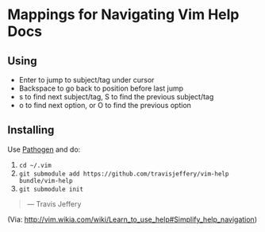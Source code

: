 # Mappings for Navigating Vim Help Docs

## Using

- Enter to jump to subject/tag under cursor
- Backspace to go back to position before last jump
- s to find next subject/tag, S to find the previous subject/tag
- o to find next option, or O to find the previous option

## Installing

Use [Pathogen](http://github.com/tpope/vim-pathogen) and do:

1. `cd ~/.vim`
2. `git submodule add https://github.com/travisjeffery/vim-help
   bundle/vim-help`
3. `git submodule init`

> — Travis Jeffery

(Via: http://vim.wikia.com/wiki/Learn_to_use_help#Simplify_help_navigation)

